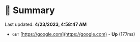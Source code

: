 # 📖 Summary
Last updated: **4/23/2023, 4:58:47 AM**

- `GET` [https://google.com](https://google.com) - **Up** (177ms)

